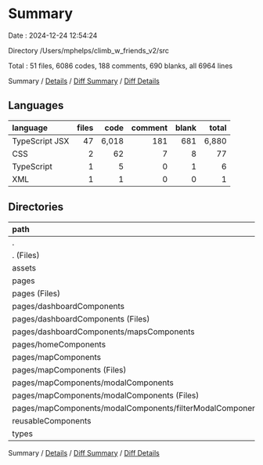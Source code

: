 # Summary

Date : 2024-12-24 12:54:24

Directory /Users/mphelps/climb_w_friends_v2/src

Total : 51 files, 6086 codes, 188 comments, 690 blanks, all 6964 lines

Summary / [Details](details.md) / [Diff Summary](diff.md) / [Diff Details](diff-details.md)

## Languages

| language       | files |  code | comment | blank | total |
| :------------- | ----: | ----: | ------: | ----: | ----: |
| TypeScript JSX |    47 | 6,018 |     181 |   681 | 6,880 |
| CSS            |     2 |    62 |       7 |     8 |    77 |
| TypeScript     |     1 |     5 |       0 |     1 |     6 |
| XML            |     1 |     1 |       0 |     0 |     1 |

## Directories

| path                                                          | files |  code | comment | blank | total |
| :------------------------------------------------------------ | ----: | ----: | ------: | ----: | ----: |
| .                                                             |    51 | 6,086 |     188 |   690 | 6,964 |
| . (Files)                                                     |     4 |   119 |       7 |    22 |   148 |
| assets                                                        |     1 |     1 |       0 |     0 |     1 |
| pages                                                         |    30 | 4,577 |     167 |   534 | 5,278 |
| pages (Files)                                                 |     4 |   455 |      34 |    91 |   580 |
| pages/dashboardComponents                                     |     6 | 1,250 |      25 |    92 | 1,367 |
| pages/dashboardComponents (Files)                             |     4 |   851 |      24 |    62 |   937 |
| pages/dashboardComponents/mapsComponents                      |     2 |   399 |       1 |    30 |   430 |
| pages/homeComponents                                          |     1 |    40 |       0 |     4 |    44 |
| pages/mapComponents                                           |    19 | 2,832 |     108 |   347 | 3,287 |
| pages/mapComponents (Files)                                   |    11 | 1,594 |      83 |   186 | 1,863 |
| pages/mapComponents/modalComponents                           |     8 | 1,238 |      25 |   161 | 1,424 |
| pages/mapComponents/modalComponents (Files)                   |     7 | 1,168 |      25 |   155 | 1,348 |
| pages/mapComponents/modalComponents/filterModalComponents.tsx |     1 |    70 |       0 |     6 |    76 |
| reusableComponents                                            |    14 | 1,287 |      14 |   115 | 1,416 |
| types                                                         |     2 |   102 |       0 |    19 |   121 |

Summary / [Details](details.md) / [Diff Summary](diff.md) / [Diff Details](diff-details.md)
